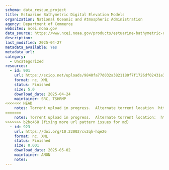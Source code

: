 ```yaml
---
schema: data_rescue_project 
title: Estuarine Bathymetric Digital Elevation Models
organization: National Oceanic and Atmospheric Administration
agency: Department of Commerce
websites: ncei.noaa.gov
data_source: https://www.ncei.noaa.gov/products/estuarine-bathymetric-digital-elevation-models
description: 
last_modified: 2025-04-27
metadata_available: Yes
metadata_url: 
category:
  - Uncategorized
resources:
  - id: 901
    url: https://sciop.net/uploads/9840fa77d032a3821180f7f1726df02431e37e53
    format: nc, XML
    status: Finished
    size: 5.0
    download_date: 2025-04-24
    maintainer: SRC, TSHRMP
<<<<<<< HEAD
    notes: Torrent upload in progress.  Alternate torrent location  https//academictorrents.com/details/9840fa77d032a3821180f7f1726df02431e37e53
=======
    notes: Torrent upload in progress.  Alternate torrent location:  https://academictorrents.com/details/9840fa77d032a3821180f7f1726df02431e37e53
>>>>>>> b2bc468 (fixing more url pattern issues for md)
  - id: 923
    url: https://doi.org/10.22002/cv2qh-hqe26
    format: nc, XML
    status: Finished
    size: 0.001
    download_date: 2025-05-02
    maintainer: ANON
    notes: 
---
```

